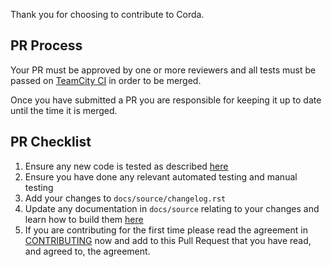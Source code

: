 Thank you for choosing to contribute to Corda. 

## PR Process

Your PR must be approved by one or more reviewers and all tests must be passed on [TeamCity CI](https://ci.corda.r3cev.com) 
in order to be merged. 

Once you have submitted a PR you are responsible for keeping it up to date until the time it is merged.

## PR Checklist

1. Ensure any new code is tested as described [here](https://docs.corda.net/testing.html)
1. Ensure you have done any relevant automated testing and manual testing
2. Add your changes to `docs/source/changelog.rst`
3. Update any documentation in `docs/source` relating to your changes and learn how to build them [here](https://docs.corda.net/building-the-docs.html)
4. If you are contributing for the first time please read the agreement in [CONTRIBUTING](../contributing.md) now
   and add to this Pull Request that you have read, and agreed to, the agreement.

